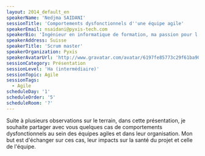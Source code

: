 ```yaml
---
layout: 2014_default_en
speakerName: 'Nedjma SAIDANI'
sessionTitle: 'Comportements dysfonctionnels d''une équipe agile'
speakerEmail: nsaidani@pyxis-tech.com
speakerBio: 'Ingénieur en informatique de formation, ma passion pour l’agilité a débuté en 2007 en découvrant un peu par hasard les pratiques d’Extreme Programming. J’ai d’abord commencé à m’intéresser aux aspects techniques (TDD, refactoring, intégration continue…) et à essayer le maximum de pratiques sur mes projets, puis finalement aux valeurs et principes véhiculés dans le manifeste agile, et depuis je ne veux plus travailler sur un projet non agile ! ScrumMaster depuis 2010, j’interviens chez différents clients, où j’ai toujours le plaisir d’accompagner des équipes à adopter l’agilité et mettre en place Scrum/XP.'
speakerAddress: Suisse
speakerTitle: 'Scrum master'
speakerOrganization: Pyxis
speakerAvatarUrl: 'http://www.gravatar.com/avatar/6197fe85773c29f61ba9059f22d08f30?size=200'
sessionCategory: Présentation
sessionLevel: 'Ha (intermédiaire)'
sessionTopic: Agile
sessionTags:
  - Agile
scheduleDay: '1'
scheduleOrder: '5'
scheduleRoom: '?'
---
```


Suite à plusieurs observations sur le terrain, dans cette présentation, je souhaite partager avec vous quelques cas de comportements dysfonctionnels au sein des équipes agiles et dans leur organisation. Mon but est d'échanger sur ces cas, leur impacts sur la santé du projet et celle de l'équipe.
